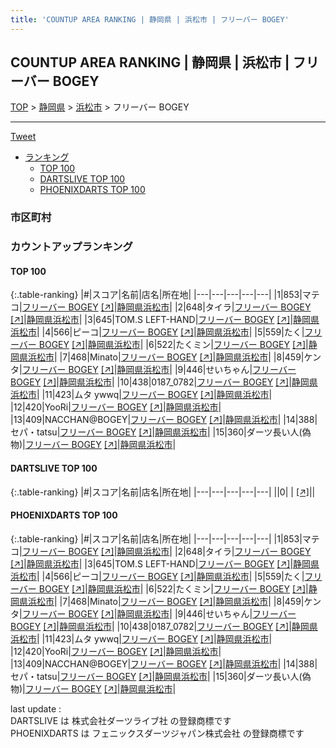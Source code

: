 ```yaml
---
title: 'COUNTUP AREA RANKING | 静岡県 | 浜松市 | フリーバー BOGEY'
---
```

## COUNTUP AREA RANKING | 静岡県 | 浜松市 | フリーバー BOGEY

[TOP](/darts/rank/) > [静岡県](/darts/rank/静岡県/) > [浜松市](/darts/rank/静岡県/浜松市/) > フリーバー BOGEY

___

<a href="https://twitter.com/share?ref_src=twsrc%5Etfw" data-text="COUNTUP AREA RANKING | 静岡県浜松市フリーバー BOGEY" class="twitter-share-button" data-hashtags="DARTSLIVE,PHOENIXDARTS,darts,ダーツ" data-show-count="false">Tweet</a>

* [ランキング](#カウントアップランキング)
    * [TOP 100](#top-100)
    * [DARTSLIVE TOP 100](#dartslive-top-100)
    * [PHOENIXDARTS TOP 100](#phoenixdarts-top-100)

### 市区町村

<ul>

</ul>

### カウントアップランキング

#### TOP 100



{:.table-ranking}
|#|スコア|名前|店名|所在地|
|---|---|---|---|---|
|1|853|<span class="rank-name-pd">マテコ</span>|<a href="/darts/rank/shops/5267.html">フリーバー BOGEY</a> <a href="https://vs.phoenixdarts.com/jp/shop/shopDetailInfo/s_5267?s_seq=5267">[↗]</a>|<a href="/darts/rank/静岡県/浜松市">静岡県浜松市</a>|
|2|648|<span class="rank-name-pd">タイラ</span>|<a href="/darts/rank/shops/5267.html">フリーバー BOGEY</a> <a href="https://vs.phoenixdarts.com/jp/shop/shopDetailInfo/s_5267?s_seq=5267">[↗]</a>|<a href="/darts/rank/静岡県/浜松市">静岡県浜松市</a>|
|3|645|<span class="rank-name-pd">TOM.S LEFT-HAND</span>|<a href="/darts/rank/shops/5267.html">フリーバー BOGEY</a> <a href="https://vs.phoenixdarts.com/jp/shop/shopDetailInfo/s_5267?s_seq=5267">[↗]</a>|<a href="/darts/rank/静岡県/浜松市">静岡県浜松市</a>|
|4|566|<span class="rank-name-pd">ピーコ</span>|<a href="/darts/rank/shops/5267.html">フリーバー BOGEY</a> <a href="https://vs.phoenixdarts.com/jp/shop/shopDetailInfo/s_5267?s_seq=5267">[↗]</a>|<a href="/darts/rank/静岡県/浜松市">静岡県浜松市</a>|
|5|559|<span class="rank-name-pd">たく</span>|<a href="/darts/rank/shops/5267.html">フリーバー BOGEY</a> <a href="https://vs.phoenixdarts.com/jp/shop/shopDetailInfo/s_5267?s_seq=5267">[↗]</a>|<a href="/darts/rank/静岡県/浜松市">静岡県浜松市</a>|
|6|522|<span class="rank-name-pd">たくミン</span>|<a href="/darts/rank/shops/5267.html">フリーバー BOGEY</a> <a href="https://vs.phoenixdarts.com/jp/shop/shopDetailInfo/s_5267?s_seq=5267">[↗]</a>|<a href="/darts/rank/静岡県/浜松市">静岡県浜松市</a>|
|7|468|<span class="rank-name-pd">Minato</span>|<a href="/darts/rank/shops/5267.html">フリーバー BOGEY</a> <a href="https://vs.phoenixdarts.com/jp/shop/shopDetailInfo/s_5267?s_seq=5267">[↗]</a>|<a href="/darts/rank/静岡県/浜松市">静岡県浜松市</a>|
|8|459|<span class="rank-name-pd">ケンタ</span>|<a href="/darts/rank/shops/5267.html">フリーバー BOGEY</a> <a href="https://vs.phoenixdarts.com/jp/shop/shopDetailInfo/s_5267?s_seq=5267">[↗]</a>|<a href="/darts/rank/静岡県/浜松市">静岡県浜松市</a>|
|9|446|<span class="rank-name-pd">せいちゃん</span>|<a href="/darts/rank/shops/5267.html">フリーバー BOGEY</a> <a href="https://vs.phoenixdarts.com/jp/shop/shopDetailInfo/s_5267?s_seq=5267">[↗]</a>|<a href="/darts/rank/静岡県/浜松市">静岡県浜松市</a>|
|10|438|<span class="rank-name-pd">0187_0782</span>|<a href="/darts/rank/shops/5267.html">フリーバー BOGEY</a> <a href="https://vs.phoenixdarts.com/jp/shop/shopDetailInfo/s_5267?s_seq=5267">[↗]</a>|<a href="/darts/rank/静岡県/浜松市">静岡県浜松市</a>|
|11|423|<span class="rank-name-pd">ムタ ywwq</span>|<a href="/darts/rank/shops/5267.html">フリーバー BOGEY</a> <a href="https://vs.phoenixdarts.com/jp/shop/shopDetailInfo/s_5267?s_seq=5267">[↗]</a>|<a href="/darts/rank/静岡県/浜松市">静岡県浜松市</a>|
|12|420|<span class="rank-name-pd">YooRi</span>|<a href="/darts/rank/shops/5267.html">フリーバー BOGEY</a> <a href="https://vs.phoenixdarts.com/jp/shop/shopDetailInfo/s_5267?s_seq=5267">[↗]</a>|<a href="/darts/rank/静岡県/浜松市">静岡県浜松市</a>|
|13|409|<span class="rank-name-pd">NACCHAN@BOGEY</span>|<a href="/darts/rank/shops/5267.html">フリーバー BOGEY</a> <a href="https://vs.phoenixdarts.com/jp/shop/shopDetailInfo/s_5267?s_seq=5267">[↗]</a>|<a href="/darts/rank/静岡県/浜松市">静岡県浜松市</a>|
|14|388|<span class="rank-name-pd">セパ・tatsu</span>|<a href="/darts/rank/shops/5267.html">フリーバー BOGEY</a> <a href="https://vs.phoenixdarts.com/jp/shop/shopDetailInfo/s_5267?s_seq=5267">[↗]</a>|<a href="/darts/rank/静岡県/浜松市">静岡県浜松市</a>|
|15|360|<span class="rank-name-pd">ダーツ長い人(偽物)</span>|<a href="/darts/rank/shops/5267.html">フリーバー BOGEY</a> <a href="https://vs.phoenixdarts.com/jp/shop/shopDetailInfo/s_5267?s_seq=5267">[↗]</a>|<a href="/darts/rank/静岡県/浜松市">静岡県浜松市</a>|


#### DARTSLIVE TOP 100



{:.table-ranking}
|#|スコア|名前|店名|所在地|
|---|---|---|---|---|
||0|<span class="rank-name-dl"> </span>|<a href="/darts/rank/shops/.html"></a> <a href="">[↗]</a>|<a href="/darts/rank//"></a>|


#### PHOENIXDARTS TOP 100



{:.table-ranking}
|#|スコア|名前|店名|所在地|
|---|---|---|---|---|
|1|853|<span class="rank-name-pd">マテコ</span>|<a href="/darts/rank/shops/5267.html">フリーバー BOGEY</a> <a href="https://vs.phoenixdarts.com/jp/shop/shopDetailInfo/s_5267?s_seq=5267">[↗]</a>|<a href="/darts/rank/静岡県/浜松市">静岡県浜松市</a>|
|2|648|<span class="rank-name-pd">タイラ</span>|<a href="/darts/rank/shops/5267.html">フリーバー BOGEY</a> <a href="https://vs.phoenixdarts.com/jp/shop/shopDetailInfo/s_5267?s_seq=5267">[↗]</a>|<a href="/darts/rank/静岡県/浜松市">静岡県浜松市</a>|
|3|645|<span class="rank-name-pd">TOM.S LEFT-HAND</span>|<a href="/darts/rank/shops/5267.html">フリーバー BOGEY</a> <a href="https://vs.phoenixdarts.com/jp/shop/shopDetailInfo/s_5267?s_seq=5267">[↗]</a>|<a href="/darts/rank/静岡県/浜松市">静岡県浜松市</a>|
|4|566|<span class="rank-name-pd">ピーコ</span>|<a href="/darts/rank/shops/5267.html">フリーバー BOGEY</a> <a href="https://vs.phoenixdarts.com/jp/shop/shopDetailInfo/s_5267?s_seq=5267">[↗]</a>|<a href="/darts/rank/静岡県/浜松市">静岡県浜松市</a>|
|5|559|<span class="rank-name-pd">たく</span>|<a href="/darts/rank/shops/5267.html">フリーバー BOGEY</a> <a href="https://vs.phoenixdarts.com/jp/shop/shopDetailInfo/s_5267?s_seq=5267">[↗]</a>|<a href="/darts/rank/静岡県/浜松市">静岡県浜松市</a>|
|6|522|<span class="rank-name-pd">たくミン</span>|<a href="/darts/rank/shops/5267.html">フリーバー BOGEY</a> <a href="https://vs.phoenixdarts.com/jp/shop/shopDetailInfo/s_5267?s_seq=5267">[↗]</a>|<a href="/darts/rank/静岡県/浜松市">静岡県浜松市</a>|
|7|468|<span class="rank-name-pd">Minato</span>|<a href="/darts/rank/shops/5267.html">フリーバー BOGEY</a> <a href="https://vs.phoenixdarts.com/jp/shop/shopDetailInfo/s_5267?s_seq=5267">[↗]</a>|<a href="/darts/rank/静岡県/浜松市">静岡県浜松市</a>|
|8|459|<span class="rank-name-pd">ケンタ</span>|<a href="/darts/rank/shops/5267.html">フリーバー BOGEY</a> <a href="https://vs.phoenixdarts.com/jp/shop/shopDetailInfo/s_5267?s_seq=5267">[↗]</a>|<a href="/darts/rank/静岡県/浜松市">静岡県浜松市</a>|
|9|446|<span class="rank-name-pd">せいちゃん</span>|<a href="/darts/rank/shops/5267.html">フリーバー BOGEY</a> <a href="https://vs.phoenixdarts.com/jp/shop/shopDetailInfo/s_5267?s_seq=5267">[↗]</a>|<a href="/darts/rank/静岡県/浜松市">静岡県浜松市</a>|
|10|438|<span class="rank-name-pd">0187_0782</span>|<a href="/darts/rank/shops/5267.html">フリーバー BOGEY</a> <a href="https://vs.phoenixdarts.com/jp/shop/shopDetailInfo/s_5267?s_seq=5267">[↗]</a>|<a href="/darts/rank/静岡県/浜松市">静岡県浜松市</a>|
|11|423|<span class="rank-name-pd">ムタ ywwq</span>|<a href="/darts/rank/shops/5267.html">フリーバー BOGEY</a> <a href="https://vs.phoenixdarts.com/jp/shop/shopDetailInfo/s_5267?s_seq=5267">[↗]</a>|<a href="/darts/rank/静岡県/浜松市">静岡県浜松市</a>|
|12|420|<span class="rank-name-pd">YooRi</span>|<a href="/darts/rank/shops/5267.html">フリーバー BOGEY</a> <a href="https://vs.phoenixdarts.com/jp/shop/shopDetailInfo/s_5267?s_seq=5267">[↗]</a>|<a href="/darts/rank/静岡県/浜松市">静岡県浜松市</a>|
|13|409|<span class="rank-name-pd">NACCHAN@BOGEY</span>|<a href="/darts/rank/shops/5267.html">フリーバー BOGEY</a> <a href="https://vs.phoenixdarts.com/jp/shop/shopDetailInfo/s_5267?s_seq=5267">[↗]</a>|<a href="/darts/rank/静岡県/浜松市">静岡県浜松市</a>|
|14|388|<span class="rank-name-pd">セパ・tatsu</span>|<a href="/darts/rank/shops/5267.html">フリーバー BOGEY</a> <a href="https://vs.phoenixdarts.com/jp/shop/shopDetailInfo/s_5267?s_seq=5267">[↗]</a>|<a href="/darts/rank/静岡県/浜松市">静岡県浜松市</a>|
|15|360|<span class="rank-name-pd">ダーツ長い人(偽物)</span>|<a href="/darts/rank/shops/5267.html">フリーバー BOGEY</a> <a href="https://vs.phoenixdarts.com/jp/shop/shopDetailInfo/s_5267?s_seq=5267">[↗]</a>|<a href="/darts/rank/静岡県/浜松市">静岡県浜松市</a>|


<div class="footer border-top border-gray-light mt-5 pt-3 text-right text-gray">
    last update : <span style="font-weight: italic" id="foot_last_modified"></span><br />
    DARTSLIVE は 株式会社ダーツライブ社 の登録商標です<br />
    PHOENIXDARTS は フェニックスダーツジャパン株式会社 の登録商標です<br />
</div>

<script src="https://cdnjs.cloudflare.com/ajax/libs/jquery.tablesorter/2.31.3/js/jquery.tablesorter.min.js" integrity="sha512-qzgd5cYSZcosqpzpn7zF2ZId8f/8CHmFKZ8j7mU4OUXTNRd5g+ZHBPsgKEwoqxCtdQvExE5LprwwPAgoicguNg==" crossorigin="anonymous" referrerpolicy="no-referrer"></script>
<link rel="stylesheet" href="https://cdnjs.cloudflare.com/ajax/libs/jquery.tablesorter/2.31.3/css/theme.default.min.css" integrity="sha512-wghhOJkjQX0Lh3NSWvNKeZ0ZpNn+SPVXX1Qyc9OCaogADktxrBiBdKGDoqVUOyhStvMBmJQ8ZdMHiR3wuEq8+w==" crossorigin="anonymous" referrerpolicy="no-referrer" />
<script>
$(function() {
    $(".table-ranking").tablesorter({sortList:[[0, 0]]});
    $("#foot_last_modified").text(formatDate(new Date(document.lastModified), 'yyyy-MM-dd HH:mm:ss'));
});
</script>

<script async src="https://platform.twitter.com/widgets.js" charset="utf-8"></script>